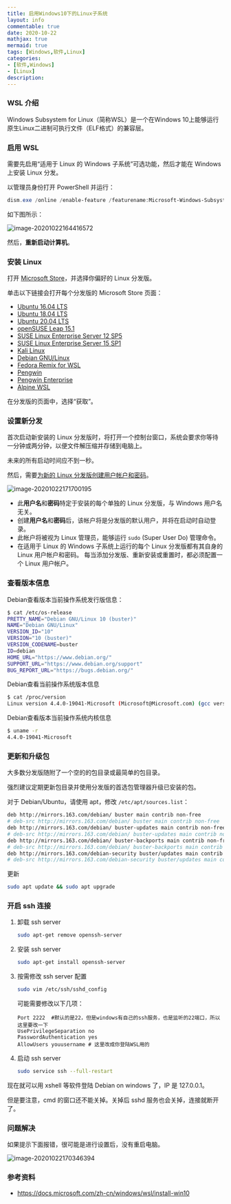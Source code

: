 ```yaml
---
title: 启用Windows10下的Linux子系统
layout: info
commentable: true
date: 2020-10-22
mathjax: true
mermaid: true
tags: [Windows,软件,Linux]
categories: 
- [软件,Windows]
- [Linux]
description: 
---
```


### WSL 介绍

Windows Subsystem for Linux（简称WSL）是一个在Windows 10上能够运行原生Linux二进制可执行文件（ELF格式）的兼容层。

<!--more-->

### 启用 WSL

需要先启用“适用于 Linux 的 Windows 子系统”可选功能，然后才能在 Windows 上安装 Linux 分发。

以管理员身份打开 PowerShell 并运行：

```powershell
dism.exe /online /enable-feature /featurename:Microsoft-Windows-Subsystem-Linux /all /norestart
```

如下图所示：

![image-20201022164416572](/images/2020/10/image-20201022164416572.png)

然后，**重新启动计算机**。

### 安装 Linux

打开 [Microsoft Store](https://aka.ms/wslstore)，并选择你偏好的 Linux 分发版。

单击以下链接会打开每个分发版的 Microsoft Store 页面：

- [Ubuntu 16.04 LTS](https://www.microsoft.com/store/apps/9pjn388hp8c9)
- [Ubuntu 18.04 LTS](https://www.microsoft.com/store/apps/9N9TNGVNDL3Q)
- [Ubuntu 20.04 LTS](https://www.microsoft.com/store/apps/9n6svws3rx71)
- [openSUSE Leap 15.1](https://www.microsoft.com/store/apps/9NJFZK00FGKV)
- [SUSE Linux Enterprise Server 12 SP5](https://www.microsoft.com/store/apps/9MZ3D1TRP8T1)
- [SUSE Linux Enterprise Server 15 SP1](https://www.microsoft.com/store/apps/9PN498VPMF3Z)
- [Kali Linux](https://www.microsoft.com/store/apps/9PKR34TNCV07)
- [Debian GNU/Linux](https://www.microsoft.com/store/apps/9MSVKQC78PK6)
- [Fedora Remix for WSL](https://www.microsoft.com/store/apps/9n6gdm4k2hnc)
- [Pengwin](https://www.microsoft.com/store/apps/9NV1GV1PXZ6P)
- [Pengwin Enterprise](https://www.microsoft.com/store/apps/9N8LP0X93VCP)
- [Alpine WSL](https://www.microsoft.com/store/apps/9p804crf0395)

在分发版的页面中，选择“获取”。

### 设置新分发

首次启动新安装的 Linux 分发版时，将打开一个控制台窗口，系统会要求你等待一分钟或两分钟，以便文件解压缩并存储到电脑上。 

未来的所有启动时间应不到一秒。

然后，需要[为新的 Linux 分发版创建用户帐户和密码](https://docs.microsoft.com/zh-cn/windows/wsl/user-support)。

![image-20201022171700195](/images/2020/10/image-20201022171700195.png)

- 此**用户名**和**密码**特定于安装的每个单独的 Linux 分发版，与 Windows 用户名无关。
- 创建**用户名**和**密码**后，该帐户将是分发版的默认用户，并将在启动时自动登录。
- 此帐户将被视为 Linux 管理员，能够运行 `sudo` (Super User Do) 管理命令。
- 在适用于 Linux 的 Windows 子系统上运行的每个 Linux 分发版都有其自身的 Linux 用户帐户和密码。 每当添加分发版、重新安装或重置时，都必须配置一个 Linux 用户帐户。

### 查看版本信息

Debian查看版本当前操作系统发行版信息：

```bash
$ cat /etc/os-release
PRETTY_NAME="Debian GNU/Linux 10 (buster)"
NAME="Debian GNU/Linux"
VERSION_ID="10"
VERSION="10 (buster)"
VERSION_CODENAME=buster
ID=debian
HOME_URL="https://www.debian.org/"
SUPPORT_URL="https://www.debian.org/support"
BUG_REPORT_URL="https://bugs.debian.org/"
```

Debian查看当前操作系统版本信息

```bash
$ cat /proc/version
Linux version 4.4.0-19041-Microsoft (Microsoft@Microsoft.com) (gcc version 5.4.0 (GCC) ) #1-Microsoft Fri Dec 06 14:06:00 PST 2019
```

Debian查看版本当前操作系统内核信息

```bash
$ uname -r
4.4.0-19041-Microsoft
```

### 更新和升级包

大多数分发版随附了一个空的的包目录或最简单的包目录。

强烈建议定期更新包目录并使用分发版的首选包管理器升级已安装的包。 

对于 Debian/Ubuntu，请使用 apt，修改 `/etc/apt/sources.list`：

```bash
deb http://mirrors.163.com/debian/ buster main contrib non-free
# deb-src http://mirrors.163.com/debian/ buster main contrib non-free
deb http://mirrors.163.com/debian/ buster-updates main contrib non-free
# deb-src http://mirrors.163.com/debian/ buster-updates main contrib non-free
deb http://mirrors.163.com/debian/ buster-backports main contrib non-free
# deb-src http://mirrors.163.com/debian/ buster-backports main contrib non-free
deb http://mirrors.163.com/debian-security buster/updates main contrib non-free
# deb-src http://mirrors.163.com/debian-security buster/updates main contrib non-free
```

更新

```bash
sudo apt update && sudo apt upgrade
```

### 开启 ssh 连接

1. 卸载 ssh server

   ```bash
   sudo apt-get remove openssh-server
   ```

2. 安装 ssh server

   ```bash
   sudo apt-get install openssh-server
   ```

3. 按需修改 ssh server 配置 

   ```bash
   sudo vim /etc/ssh/sshd_config
   ```

   可能需要修改以下几项：

   ```
   Port 2222  #默认的是22，但是windows有自己的ssh服务，也是监听的22端口，所以这里要改一下
   UsePrivilegeSeparation no
   PasswordAuthentication yes
   AllowUsers youusername # 这里改成你登陆WSL用的
   ```

4. 启动 ssh server

   ```bash
   sudo service ssh --full-restart
   ```

现在就可以用 xshell 等软件登陆 Debian on windows 了，IP 是 127.0.0.1。

但是要注意，cmd 的窗口还不能关掉。关掉后 sshd 服务也会关掉，连接就断开了。

### 问题解决

如果提示下面报错，很可能是进行设置后，没有重启电脑。

![image-20201022170346394](/images/2020/10/image-20201022170346394.png)

### 参考资料

- https://docs.microsoft.com/zh-cn/windows/wsl/install-win10